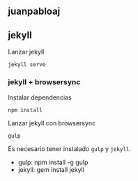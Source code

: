## juanpabloaj


## jekyll

Lanzar jekyll

    jekyll serve

### jekyll + browsersync

Instalar dependencias

    npm install

Lanzar jekyll con browsersync

    gulp

Es necesario tener instalado `gulp` y `jekyll`.

* gulp: npm install -g gulp
* jekyll: gem install jekyll
